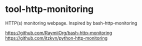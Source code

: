 # tool-http-monitoring
HTTP(s) monitoring webpage. Inspired by bash-http-monitoring

https://github.com/RaymiiOrg/bash-http-monitoring
https://github.com/itzkvn/python-http-monitoring